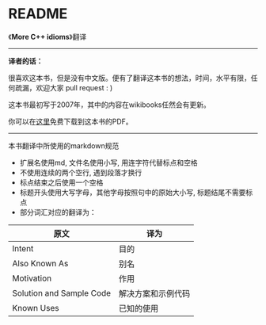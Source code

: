 # README

《**More C++ idioms**》翻译

---

**译者的话：**

很喜欢这本书，但是没有中文版。便有了翻译这本书的想法，时间，水平有限，任何疏漏，欢迎大家 pull request : )

这本书最初写于2007年，其中的内容在wikibooks任然会有更新。

你可以在[这里](https://en.wikibooks.org/wiki/More_C%2B%2B_Idioms)免费下载到这本书的PDF。

---

本书翻译中所使用的markdown规范
* 扩展名使用md, 文件名使用小写, 用连字符代替标点和空格
* 不使用连续的两个空行, 遇到段落才换行
* 标点结束之后使用一个空格
* 标题开头使用大写字母，其他字母按照句中的原始大小写, 标题结尾不需要标点
* 部分词汇对应的翻译为：

|原文 | 译为|
---- | ----
Intent | 目的
Also Known As | 别名
Motivation | 作用 
Solution and Sample Code | 解决方案和示例代码
Known Uses | 已知的使用
